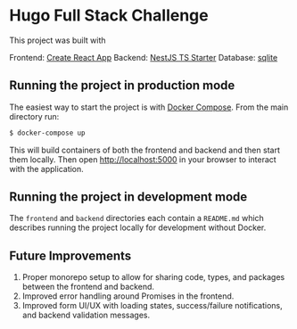 # Hugo Full Stack Challenge

This project was built with

Frontend: [Create React App](https://github.com/facebook/create-react-app)
Backend: [NestJS TS Starter](https://github.com/nestjs/typescript-starter)
Database: [sqlite](https://sqlite.org/index.html)

## Running the project in production mode

The easiest way to start the project is with [Docker Compose](https://docs.docker.com/compose/install/). From the main directory run:

```bash
$ docker-compose up
```

This will build containers of both the frontend and backend and then start them locally. Then open [http://localhost:5000](http://localhost:5000) in your browser to interact with the application.

## Running the project in development mode
The `frontend` and `backend` directories each contain a `README.md` which describes running the project locally for development without Docker.

## Future Improvements
1. Proper monorepo setup to allow for sharing code, types, and packages between the frontend and backend.
2. Improved error handling around Promises in the frontend.
3. Improved form UI/UX with loading states, success/failure notifications, and backend validation messages.